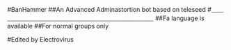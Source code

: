 #BanHammer
##An Advanced Adminastortion bot based on teleseed
#﹏﹏﹏﹏﹏﹏﹏﹏﹏﹏﹏﹏﹏﹏﹏﹏﹏﹏﹏﹏﹏﹏﹏﹏﹏﹏
##Fa language is available 
##For normal groups only

#Edited by Electrovirus
